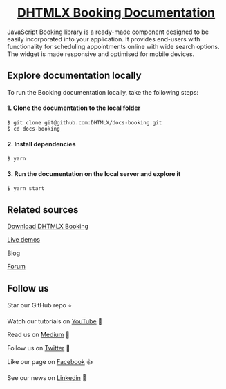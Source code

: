 <h1 align="center"><a href="https://docs-next.dhtmlx.com/booking/">DHTMLX Booking Documentation</a></h1>

JavaScript Booking library is a ready-made component designed to be easily incorporated into your application. It provides end-users with functionality for scheduling appointments online with wide search options. The widget is made responsive and optimised for mobile devices.

## Explore documentation locally

To run the Booking documentation locally, take the following steps:

#### 1. Clone the documentation to the local folder

```
$ git clone git@github.com:DHTMLX/docs-booking.git
$ cd docs-booking
```

#### 2. Install dependencies

```
$ yarn
```

#### 3. Run the documentation on the local server and explore it

```
$ yarn start
```

## Related sources

[Download DHTMLX Booking](https://dhtmlx.com/docs/products/dhtmlxBooking/download.shtml)

[Live demos](https://snippet.dhtmlx.com/)

[Blog](https://dhtmlx.com/blog/)

[Forum](https://forum.dhtmlx.com/)

## Follow us

Star our GitHub repo :star:

Watch our tutorials on [YouTube](https://www.youtube.com/user/dhtmlx/videos) :eyes:

Read us on [Medium](https://medium.com/@dhtmlx) :newspaper:

Follow us on [Twitter](https://twitter.com/dhtmlx) :feet:

Like our page on [Facebook](https://www.facebook.com/dhtmlx/) :thumbsup:

See our news on [Linkedin](https://www.linkedin.com/groups/3345009/) :mega:
